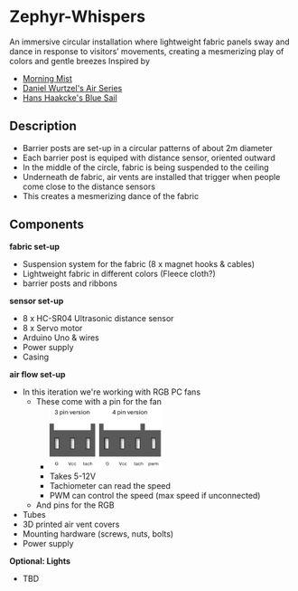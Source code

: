# Zephyr-Whispers
An immersive circular installation where lightweight fabric panels sway and dance in response to visitors’ movements, creating a mesmerizing play of colors and gentle breezes
Inspired by
- [Morning Mist](https://www.designlabexperience.com/projects/morning-mist-fans-installation)
- [Daniel Wurtzel's Air Series](https://www.danielwurtzel.com/)
- [Hans Haakcke's Blue Sail](https://arth207-spring.tumblr.com/post/50658432895)

## Description
- Barrier posts are set-up in a circular patterns of about 2m diameter
- Each barrier post is equiped with distance sensor, oriented outward
- In the middle of the circle, fabric is being suspended to the ceiling
- Underneath de fabric, air vents are installed that trigger when people come close to the distance sensors
- This creates a mesmerizing dance of the fabric

## Components

**fabric set-up**

- Suspension system for the fabric (8 x magnet hooks & cables)
- Lightweight fabric in different colors (Fleece cloth?)
- barrier posts and ribbons
  
**sensor set-up**
  
- 8 x HC-SR04 Ultrasonic distance sensor
- 8 x Servo motor
- Arduino Uno & wires
- Power supply
- Casing
  
**air flow set-up**
  
- In this iteration we're working with RGB PC fans
  - These come with a pin for the fan
    - <img src="tests/img/fan_pinout.png" width="200">
    - Takes 5-12V
    - Tachiometer can read the speed
    - PWM can control the speed (max speed if unconnected)
  - And pins for the RGB
- Tubes
- 3D printed air vent covers
- Mounting hardware (screws, nuts, bolts)
- Power supply

**Optional: Lights**
- TBD
